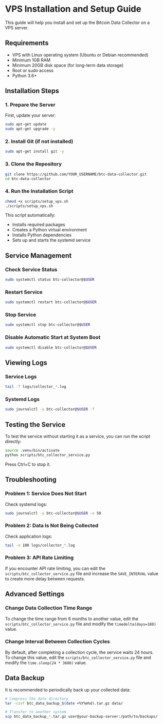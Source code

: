 # VPS Installation and Setup Guide

This guide will help you install and set up the Bitcoin Data Collector on a VPS server.

## Requirements

- VPS with Linux operating system (Ubuntu or Debian recommended)
- Minimum 1GB RAM
- Minimum 20GB disk space (for long-term data storage)
- Root or sudo access
- Python 3.6+

## Installation Steps

### 1. Prepare the Server

First, update your server:

```bash
sudo apt-get update
sudo apt-get upgrade -y
```

### 2. Install Git (if not installed)

```bash
sudo apt-get install git -y
```

### 3. Clone the Repository

```bash
git clone https://github.com/YOUR_USERNAME/btc-data-collector.git
cd btc-data-collector
```

### 4. Run the Installation Script

```bash
chmod +x scripts/setup_vps.sh
./scripts/setup_vps.sh
```

This script automatically:
- Installs required packages
- Creates a Python virtual environment
- Installs Python dependencies
- Sets up and starts the systemd service

## Service Management

### Check Service Status

```bash
sudo systemctl status btc-collector@$USER
```

### Restart Service

```bash
sudo systemctl restart btc-collector@$USER
```

### Stop Service

```bash
sudo systemctl stop btc-collector@$USER
```

### Disable Automatic Start at System Boot

```bash
sudo systemctl disable btc-collector@$USER
```

## Viewing Logs

### Service Logs

```bash
tail -f logs/collector_*.log
```

### Systemd Logs

```bash
sudo journalctl -u btc-collector@$USER -f
```

## Testing the Service

To test the service without starting it as a service, you can run the script directly:

```bash
source .venv/bin/activate
python scripts/btc_collector_service.py
```

Press Ctrl+C to stop it.

## Troubleshooting

### Problem 1: Service Does Not Start

Check systemd logs:

```bash
sudo journalctl -u btc-collector@$USER -n 50
```

### Problem 2: Data Is Not Being Collected

Check application logs:

```bash
tail -n 100 logs/collector_*.log
```

### Problem 3: API Rate Limiting

If you encounter API rate limiting, you can edit the `scripts/btc_collector_service.py` file and increase the `SAVE_INTERVAL` value to create more delay between requests.

## Advanced Settings

### Change Data Collection Time Range

To change the time range from 6 months to another value, edit the `scripts/btc_collector_service.py` file and modify the `timedelta(days=180)` value.

### Change Interval Between Collection Cycles

By default, after completing a collection cycle, the service waits 24 hours. To change this value, edit the `scripts/btc_collector_service.py` file and modify the `time.sleep(24 * 3600)` value.

## Data Backup

It is recommended to periodically back up your collected data:

```bash
# Compress the data directory
tar -czvf btc_data_backup_$(date +%Y%m%d).tar.gz data/

# Transfer to another system
scp btc_data_backup_*.tar.gz user@your-backup-server:/path/to/backups/
``` 